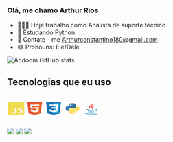 ### Olá, me chamo Arthur Rios 



- 👨🏾‍💻 Hoje trabalho como Analista de suporte técnico
- 🌱 Estudando Python
- 📩 Contate - me  Arthurconstantino180@gmail.com
- 😄 Pronouns:  Ele/Dele

![Acdoom GitHub stats](https://github-readme-stats.vercel.app/api?username=Acdoom&show_icons=true&theme=midnight-purple)


## Tecnologias que eu uso
<div style="display: inline_block"><br>
  <img align="center" alt="Ac-Js" height="30" width="40" src="https://raw.githubusercontent.com/devicons/devicon/master/icons/javascript/javascript-plain.svg">
  <img align="center" alt="Ac-HTML" height="30" width="40" src="https://raw.githubusercontent.com/devicons/devicon/master/icons/html5/html5-original.svg">
  <img align="center" alt="Ac-CSS" height="30" width="40" src="https://raw.githubusercontent.com/devicons/devicon/master/icons/css3/css3-original.svg">
  <img align="center" alt="Ac-Python" height="30" width="40" src="https://raw.githubusercontent.com/devicons/devicon/master/icons/python/python-original.svg">
   <img align="center" alt="Ac-Java" height="30" width="40" src="https://raw.githubusercontent.com/devicons/devicon/master/icons/java/java-original.svg">
</div>
</div>
  
  ##
 
<div> 
 
  <a href="https://www.instagram.com/ac.doom/" target="_blank"><img src="https://img.shields.io/badge/-Instagram-%23E4405F?style=for-the-badge&logo=instagram&logoColor=white" target="_blank"></a>
  <a href = "mailto:arthurconstantino180@gmail.com"><img src="https://img.shields.io/badge/-Gmail-%23333?style=for-the-badge&logo=gmail&logoColor=white" target="_blank"></a>
  <a href="https://www.linkedin.com/in/arthur-rios-/" target="_blank"><img src="https://img.shields.io/badge/-LinkedIn-%230077B5?style=for-the-badge&logo=linkedin&logoColor=white" target="_blank"></a> 
  
</div>
